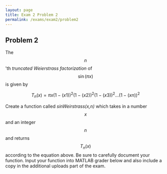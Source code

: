 ```yaml
---
layout: page
title: Exam 2 Problem 2
permalink: /exams/exam2/problem2
---
```


## Problem 2

The $$n$$'th *truncated Weierstrass factorization* of $$\sin(\pi x)$$ is given by

$$T_n(x) = \pi x \left(1-\left({x}{1}\right)\right)^2\left(1-\left({x}{2}\right)\right)^2\left(1-\left({x}{3}\right)\right)^2\dots\left(1-\left({x}{n}\right)\right)^2$$

Create a function called *sinWeirstrass(x,n)* which takes in a number $$x$$ and an integer $$n$$ and returns $$T_n(x)$$ according to the equation above.  Be sure to carefully document your function.  Input your function into MATLAB grader below and also include a copy in the additional uploads part of the exam.


